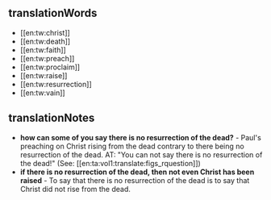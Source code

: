 ## translationWords

* [[en:tw:christ]]
* [[en:tw:death]]
* [[en:tw:faith]]
* [[en:tw:preach]]
* [[en:tw:proclaim]]
* [[en:tw:raise]]
* [[en:tw:resurrection]]
* [[en:tw:vain]]

## translationNotes

* **how can some of you say there is no resurrection of the dead?** - Paul's preaching on Christ rising from the dead contrary to there being no resurrection of the dead. AT: "You can not say there is no resurrection of the dead!" (See: [[en:ta:vol1:translate:figs_rquestion]])
* **if there is no resurrection of the dead, then not even Christ has been raised** - To say that there is no resurrection of the dead is to say that Christ did not rise from the dead.
